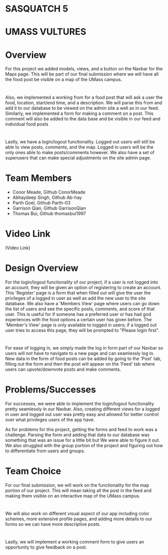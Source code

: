 # SASQUATCH 5

# UMASS VULTURES

# Overview
For this project we added models, views, and a button on the Navbar for the Maps page. This will be part of our final submission where we will have all the food post be visible on a map of the UMass campus.
#
Also, we implemented a working from for a food post that will ask a user the food, location, start/end time, and a description. We will parse this from and add it to our database to be viewed on the admin site a well as in our feed. Similarly, we implemented a form for making a comment on a post. This comment will also be added to the data base and be visible in our feed and individual food posts
#
Lastly, we have a login/logout functionality. Logged out users will still be able to view posts, comments, and the map. Logged in users will be the only ones able to make posts/comments however. We also have a set of superusers that can make special adjustments on the site admin page.

# Team Members

* Conor Meade, Github ConorMeade
* Abhaydeep Singh, Github Ab-hay
* Parth Goel, Github Parth-03
* Garrison Qian, Github GarrisonQian
* Thomas Bui, Github thomasbui1997

# Video Link
(Video Link)


# Design Overview
For the login/logout functionality of our project, if a user is not logged into an account, they will be given an option of registering to create an account. This 'Register' page is a form that when filled out will give the user the privileges of a logged in user as well as add the new user to the site database. We also have a 'Members View' page where users can go down the list of users and see the specific posts, comments, and score of that user. This is useful for if someone has a preferred user or has had god experiences with the food options a certain user has given before. The 'Member's View' page is only available to logged in users; if a logged out user tries to access this page, they will be prompted to "Please login first".
#
For ease of logging in, we simply made the log in form part of our Navbar so users will not have to navigate to a new page and can seamlessly log in. New data in the form of food posts can be added by going to the 'Post' tab, filling out the form and then the post will appear on the 'Feed' tab where users can upvote/downvote posts and make comments.

# Problems/Successes
For successes, we were able to implement the login/logout functionality pretty seamlessly in our Navbar. Also, creating different views for a logged in user and logged out user was pretty easy and allowed for better control over what privileges users of the app have. 

As for problems for this project, getting the forms and feed to work was a challenge. Parsing the form and adding that data to our database was something that was an issue for a little bit but We were able to figure it out. We also struggled with the group portion of the project and figuring out how to differentiate from users and groups.

# Team Choice
For our final submission, we will work on the functionality for the map portion of our project. This will mean taking all the post in the feed and making them visible on an interactive map of the UMass campus. 
#
We will also work on different visual aspect of our app including color schemes, more extensive profile pages, and adding more details to our forms so we can have more descriptive posts.
#
Lastly, we will implement a working comment form to give users an opportunity to give feedback on a post.